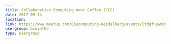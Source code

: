 ```yaml
---
title: Collaborative Computing over Coffee (CCC)
date: 2017-09-14
location: 
link: https://www.meetup.com/Biocomputing-Heidelberg/events/ltdgfnywmbsb/
usergroup: bioinfhd
type: usergroup
---
```

